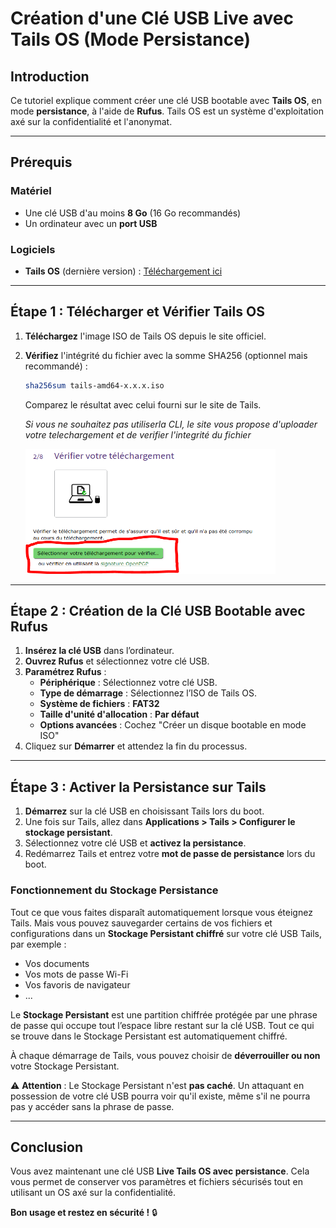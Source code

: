 # Création d'une Clé USB Live avec Tails OS (Mode Persistance)

## Introduction
Ce tutoriel explique comment créer une clé USB bootable avec **Tails OS**, en mode **persistance**, à l'aide de **Rufus**. Tails OS est un système d'exploitation axé sur la confidentialité et l'anonymat.

---

## Prérequis
### Matériel
- Une clé USB d'au moins **8 Go** (16 Go recommandés)
- Un ordinateur avec un **port USB**

### Logiciels
- **Tails OS** (dernière version) : [Téléchargement ici](https://tails.net/install/index.fr.html)

---

## Étape 1 : Télécharger et Vérifier Tails OS
1. **Téléchargez** l'image ISO de Tails OS depuis le site officiel.
2. **Vérifiez** l'intégrité du fichier avec la somme SHA256 (optionnel mais recommandé) :
   ```sh
   sha256sum tails-amd64-x.x.x.iso
   ```
   Comparez le résultat avec celui fourni sur le site de Tails.
   
   *Si vous ne souhaitez pas utiliserla CLI, le site vous propose d'uploader votre telechargement et de verifier l'integrité du fichier*
   

   <img src="img/a.PNG" alt="image" width="400" height="200">




---

## Étape 2 : Création de la Clé USB Bootable avec Rufus
1. **Insérez la clé USB** dans l’ordinateur.
2. **Ouvrez Rufus** et sélectionnez votre clé USB.
3. **Paramétrez Rufus** :
   - **Périphérique** : Sélectionnez votre clé USB.
   - **Type de démarrage** : Sélectionnez l’ISO de Tails OS.
   - **Système de fichiers** : **FAT32**
   - **Taille d'unité d'allocation** : **Par défaut**
   - **Options avancées** : Cochez "Créer un disque bootable en mode ISO"
4. Cliquez sur **Démarrer** et attendez la fin du processus.

---

## Étape 3 : Activer la Persistance sur Tails
1. **Démarrez** sur la clé USB en choisissant Tails lors du boot.
2. Une fois sur Tails, allez dans **Applications > Tails > Configurer le stockage persistant**.
3. Sélectionnez votre clé USB et **activez la persistance**.
4. Redémarrez Tails et entrez votre **mot de passe de persistance** lors du boot.

### Fonctionnement du Stockage Persistance
Tout ce que vous faites disparaît automatiquement lorsque vous éteignez Tails.
Mais vous pouvez sauvegarder certains de vos fichiers et configurations dans un **Stockage Persistant chiffré** sur votre clé USB Tails, par exemple :
- Vos documents
- Vos mots de passe Wi-Fi
- Vos favoris de navigateur
- ...

Le **Stockage Persistant** est une partition chiffrée protégée par une phrase de passe qui occupe tout l’espace libre restant sur la clé USB.
Tout ce qui se trouve dans le Stockage Persistant est automatiquement chiffré.

À chaque démarrage de Tails, vous pouvez choisir de **déverrouiller ou non** votre Stockage Persistant.

⚠️ **Attention** : Le Stockage Persistant n'est **pas caché**. Un attaquant en possession de votre clé USB pourra voir qu'il existe, même s'il ne pourra pas y accéder sans la phrase de passe.

---

## Conclusion
Vous avez maintenant une clé USB **Live Tails OS avec persistance**. Cela vous permet de conserver vos paramètres et fichiers sécurisés tout en utilisant un OS axé sur la confidentialité.

**Bon usage et restez en sécurité !** 🔒
